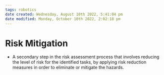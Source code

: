 ```yaml
---
tags: robotics
date created: Wednesday, August 10th 2022, 5:41:04 pm
date modified: Monday, October 10th 2022, 2:02:18 pm
---
```


# Risk Mitigation
- A secondary step in the risk assessment process that involves reducing the level of risk for the identified tasks, by applying risk reduction measures in order to eliminate or mitigate the hazards.


